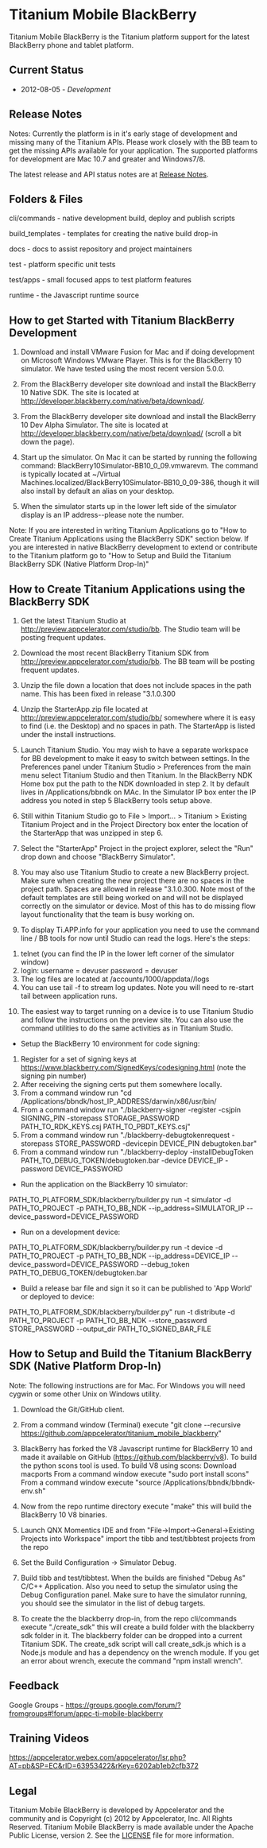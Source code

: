 Titanium Mobile BlackBerry
==========================

Titanium Mobile BlackBerry is the Titanium platform support for the latest BlackBerry phone and tablet platform.

Current Status
--------------

* 2012-08-05 - _Development_

Release Notes
-------------

Notes: Currently the platform is in it's early stage of development and  missing many of the Titanium APIs. Please work closely with the BB team to get the missing APIs available for your application. The supported platforms for development are Mac 10.7 and greater and Windows7/8.

The latest release and API status notes are at [Release Notes](https://github.com/appcelerator/titanium_mobile_blackberry/blob/master/docs/ReleaseNotes.txt).

Folders & Files
---------------

cli/commands - native development build, deploy and publish scripts

build_templates - templates for creating the native build drop-in

docs - docs to assist repository and project maintainers

test - platform specific unit tests

test/apps - small focused apps to test platform features

runtime -  the Javascript runtime source


How to get Started with Titanium BlackBerry Development
-------------------------------------------------------

1) Download and install VMware Fusion for Mac and if doing development on Microsoft Windows VMware Player. This is for the BlackBerry 10 simulator. We have tested using the most recent version 5.0.0.

2) From the BlackBerry developer site download and install the BlackBerry 10 Native SDK. The site is located at http://developer.blackberry.com/native/beta/download/. 

3) From the BlackBerry developer site download and install the BlackBerry 10 Dev Alpha Simulator. The site is located at http://developer.blackberry.com/native/beta/download/ (scroll a bit down the page).

4) Start up the simulator. On Mac it can be started by running the following command: BlackBerry10Simulator-BB10_0_09.vmwarevm. The command is typically located at ~/Virtual Machines.localized/BlackBerry10Simulator-BB10_0_09-386, though it will also install by default an alias on your desktop.

5) When the simulator starts up in the lower left side of the simulator display is an IP address--please note the number.

Note: If you are interested in writing Titanium Applications go to "How to Create Titanium Applications using the BlackBerry SDK" section below. If you are interested in native BlackBerry development to extend or contribute to the Titanium platform go to "How to Setup and Build the Titanium BlackBerry SDK (Native Platform Drop-In)"


How to Create Titanium Applications using the BlackBerry SDK
------------------------------------------------------------

1) Get the latest Titanium Studio at http://preview.appcelerator.com/studio/bb. The Studio team will be posting frequent updates.

2) Download the most recent BlackBerry Titanium SDK from http://preview.appcelerator.com/studio/bb. The BB team will be posting frequent updates.

3) Unzip the file down a location that does not include spaces in the path name. This has been fixed in release "3.1.0.300

4) Unzip the StarterApp.zip file located at http://preview.appcelerator.com/studio/bb/ somewhere where it is easy to find (i.e. the Desktop) and no spaces in path. The StarterApp is listed under the install instructions.

5) Launch Titanium Studio. You may wish to have a separate workspace for BB development to make it easy to switch between settings.
In the Preferences panel under Titanium Studio > Preferences from the main menu select Titanium Studio and then Titanium. In the BlackBerry NDK Home box put the path to the NDK downloaded in step 2. It by default lives in /Applications/bbndk on MAc.
In the Simulator IP box enter the IP address you noted in step 5 BlackBerry tools setup above.

6) Still within Titanium Studio go to File > Import... > Titanium > Existing Titanium Project and in the Project Directory box enter the location of the StarterApp that was unzipped in step 6.

7) Select the "StarterApp" Project in the project explorer, select the "Run" drop down and choose "BlackBerry Simulator".

8) You may also use Titanium Studio to create a new BlackBerry project. Make sure when creating the new project there are no spaces in the project path. Spaces are allowed in release "3.1.0.300. Note most of the default templates are still being worked on and will not be displayed correctly on the simulator or device. Most of this has to do missing flow layout functionality that the team is busy working on.

9) To display Ti.APP.info for your application you need to use the command line / BB tools for now until Studio can read the logs. Here's the steps:

1. telnet <simulator ip>  (you can find the IP in the lower left corner of the simulator window)
2. login: username = devuser password = devuser
3. The log files are located at /accounts/1000/appdata/<your app id>/logs
4. You can use tail -f to stream log updates. Note you will need to re-start tail between application runs. 

10) The easiest way to target running on a device is to use Titanium Studio and follow the instructions on the preview site. You can also use the command utilities to do the same activities as in Titanium Studio.

- Setup the BlackBerry 10 environment for code signing:

1. Register for a set of signing keys at https://www.blackberry.com/SignedKeys/codesigning.html (note the signing pin number)
2. After receiving the signing certs put them somewhere locally.
3. From a command window run "cd /Applications/bbndk/host_IP_ADDRESS/darwin/x86/usr/bin/
4. From a command window run "./blackberry-signer -register -csjpin SIGNING_PIN -storepass STORAGE_PASSWORD PATH_TO_RDK_KEYS.csj PATH_TO_PBDT_KEYS.csj"
5. From a command window run "./blackberry-debugtokenrequest -storepass STORE_PASSWORD -devicepin DEVICE_PIN debugtoken.bar"
6. From a command window run "./blackberry-deploy -installDebugToken PATH_TO_DEBUG_TOKEN/debugtoken.bar -device DEVICE_IP  -password DEVICE_PASSWORD


- Run the application on the BlackBerry 10 simulator:

PATH_TO_PLATFORM_SDK/blackberry/builder.py run -t simulator -d PATH_TO_PROJECT -p PATH_TO_BB_NDK --ip_address=SIMULATOR_IP --device_password=DEVICE_PASSWORD

- Run on a development device:

PATH_TO_PLATFORM_SDK/blackberry/builder.py run -t device -d PATH_TO_PROJECT -p PATH_TO_BB_NDK --ip_address=DEVICE_IP --device_password=DEVICE_PASSWORD --debug_token PATH_TO_DEBUG_TOKEN/debugtoken.bar 

- Build a release bar file and sign it so it can be published to 'App World' or deployed to device:

PATH_TO_PLATFORM_SDK/blackberry/builder.py" run -t distribute -d PATH_TO_PROJECT -p PATH_TO_BB_NDK --store_password STORE_PASSWORD --output_dir PATH_TO_SIGNED_BAR_FILE


How to Setup and Build the Titanium BlackBerry SDK (Native Platform Drop-In)
----------------------------------------------------------------------------

Note: The following instructions are for Mac. For Windows you will need cygwin or some other Unix on Windows utility.

1) Download the Git/GitHub client. 

2) From a command window (Terminal) execute "git clone --recursive https://github.com/appcelerator/titanium_mobile_blackberry"

3) BlackBerry has forked the V8 Javascript runtime for BlackBerry 10 and made it available on GitHub (https://github.com/blackberry/v8). To build
the python scons tool is used. To build V8 using scons:
	Download macports
	From a command window execute "sudo port install scons"
	From a command window execute "source /Applications/bbndk/bbndk-env.sh"

4) Now from the repo runtime directory execute "make" this will build the BlackBerry 10 V8 binaries.

5) Launch QNX Momentics IDE and from "File->Import->General->Existing Projects into Workspace" import the tibb and test/tibbtest projects from the repo

6) Set the Build Configuration -> Simulator Debug. 

7) Build tibb and test/tibbtest. When the builds are finished "Debug As" C/C++ Application. Also you need to setup the simulator using the Debug Configuration panel. Make sure to have the simulator running, you should see the simulator in the list of debug targets.

8) To create the the blackberry drop-in, from the repo cli/commands execute "./create_sdk" this will create a build folder with the blackberry sdk folder in it. The blackberry folder can be dropped into a current Titanium SDK. The create_sdk script will call create_sdk.js which is a Node.js module and has a dependency on the wrench module. If you get an error about wrench, execute the command "npm install wrench".

Feedback
--------

Google Groups - https://groups.google.com/forum/?fromgroups#!forum/appc-ti-mobile-blackberry

Training Videos
---------------

https://appcelerator.webex.com/appcelerator/lsr.php?AT=pb&SP=EC&rID=63953422&rKey=6202ab1eb2cfb372

Legal
------

Titanium Mobile BlackBerry is developed by Appcelerator and the community and is Copyright (c) 2012 by Appcelerator, Inc. All Rights Reserved.
Titanium Mobile BlackBerry is made available under the Apache Public License, version 2.  See the [LICENSE](https://github.com/appcelerator/titanium_mobile_blackberry/blob/master/LICENSE) file for more information.
